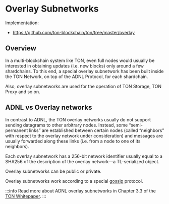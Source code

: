# Overlay Subnetworks

Implementation:
* https://github.com/ton-blockchain/ton/tree/master/overlay

## Overview

In a multi-blockchain system like TON, even full nodes would usually be interested in obtaining updates (i.e. new blocks) only around
a few shardchains. To this end, a special overlay subnetwork has been built
inside the TON Network, on top of the ADNL Protocol,
for each shardchain.

Also, overlay subnetworks are used for the operation of TON Storage, TON Proxy and so on.

## ADNL vs Overlay networks

In contrast to ADNL, the TON overlay networks usually do not support
sending datagrams to other arbitrary nodes. Instead, some “semi-permanent
links” are established between certain nodes (called “neighbors” with respect to
the overlay network under consideration) and messages are usually forwarded
along these links (i.e. from a node to one of its neighbors).

Each overlay subnetwork has a 256-bit network identifier usually equal
to a SHA256 of the description of the overlay network—a TL-serialized object.

Overlay subnetworks can be public or private.

Overlay subnetworks work according to a special [gossip](https://en.wikipedia.org/wiki/Gossip_protocol) protocol.

:::info
Read more about ADNL overlay subnetworks in Chapter 3.3 of the [TON Whitepaper](https://ton.org/docs/ton.pdf).
:::

